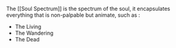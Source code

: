 The [[Soul Spectrum]] is the spectrum of the soul, it encapsulates everything that is non-palpable but animate, such as :

- The Living
- The Wandering
- The Dead